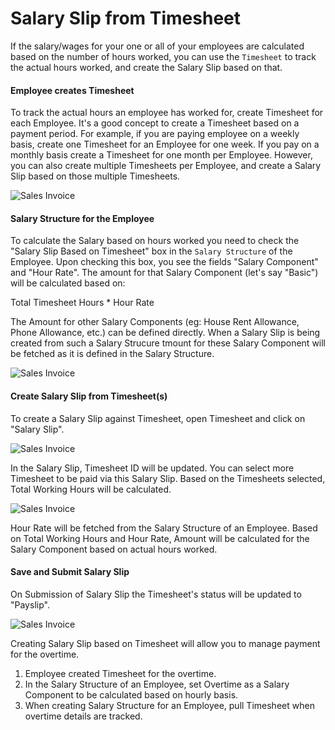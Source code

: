 <!-- add-breadcrumbs -->
# Salary Slip from Timesheet

If the salary/wages for your one or all of your employees are calculated based on the number of hours worked, you can use the `Timesheet` to track the actual hours worked, and create the Salary Slip based on that.

#### Employee creates Timesheet

To track the actual hours an employee has worked for, create Timesheet for each Employee. It's a good concept to create a Timesheet based on a payment period. For example, if you are paying employee on a weekly basis, create one Timesheet for an Employee for one week. If you pay on a monthly basis create a Timesheet for one month per Employee. 
However, you can also create multiple Timesheets per Employee, and create a Salary Slip based on those multiple Timesheets.

<img class="screenshot" alt="Sales Invoice" src="{{docs_base_url}}/assets/img/project/timesheet/timesheet-salary-slip-1.png">

#### Salary Structure for the Employee

To calculate the Salary based on hours worked you need to check the "Salary Slip Based on Timesheet" box in the `Salary Structure` of the Employee. Upon checking this box, you see the fields "Salary Component" and "Hour Rate". 
The amount for that Salary Component (let's say "Basic") will be calculated based on:

<div class=well> Total Timesheet Hours *  Hour Rate </div>

The Amount for other Salary Components (eg: House Rent Allowance, Phone Allowance, etc.) can be defined directly. When a Salary Slip is being created from such a Salary Strucure tmount for these Salary Component will be fetched as it is defined in the Salary Structure.

<div>
<img class="screenshot" alt="Sales Invoice" src="{{docs_base_url}}/assets/img/project/timesheet/timesheet-salary-slip-2.png">
</div>

#### Create Salary Slip from Timesheet(s)

To create a Salary Slip against Timesheet, open Timesheet and click on "Salary Slip".

<img class="screenshot" alt="Sales Invoice" src="{{docs_base_url}}/assets/img/project/timesheet/timesheet-salary-slip-3.png">

In the Salary Slip, Timesheet ID will be updated. You can select more Timesheet to be paid via this Salary Slip. Based on the Timesheets selected, Total Working Hours will be calculated.

<img class="screenshot" alt="Sales Invoice" src="{{docs_base_url}}/assets/img/project/timesheet/timesheet-salary-slip-4.gif">

Hour Rate will be fetched from the Salary Structure of an Employee. Based on Total Working Hours and Hour Rate, Amount will be calculated for the Salary Component based on actual hours worked.<br>

#### Save and Submit Salary Slip

On Submission of Salary Slip the Timesheet's status will be updated to "Payslip".

<img class="screenshot" alt="Sales Invoice" src="{{docs_base_url}}/assets/img/project/timesheet/timesheet-salary-slip-5.png">

<div class=well> 

Creating Salary Slip based on Timesheet will allow you to manage payment for the overtime.
	<ol>
		<li>Employee created Timesheet for the overtime.</li>
		<li>In the Salary Structure of an Employee, set Overtime as a Salary Component to be calculated based on hourly basis.</li>
		<li>When creating Salary Structure for an Employee, pull Timesheet when overtime details are tracked.</li>
	</ol>
</div>
